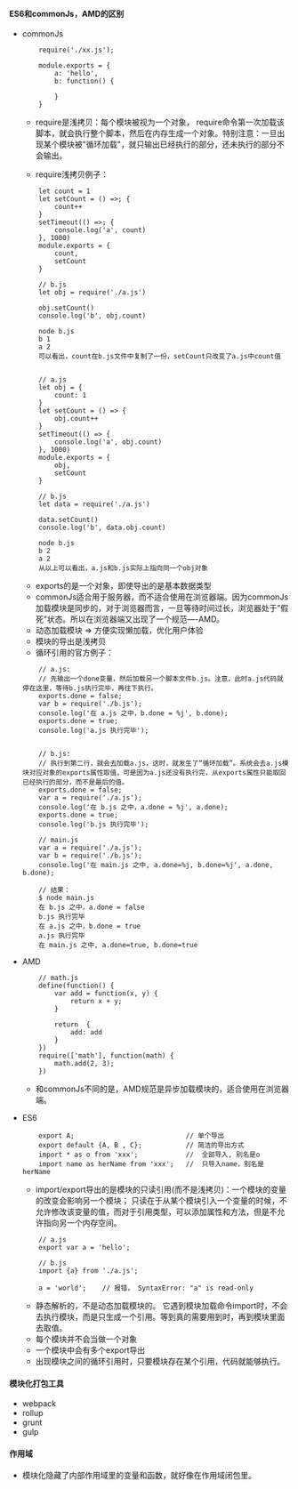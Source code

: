 #### ES6和commonJs，AMD的区别
* commonJs
    ```
        require('./xx.js');
        
        module.exports = {
            a: 'hello',
            b: function() {

            }
        }
    ```

    * require是浅拷贝：每个模块被视为一个对象， require命令第一次加载该脚本，就会执行整个脚本，然后在内存生成一个对象。特别注意：一旦出现某个模块被"循环加载"，就只输出已经执行的部分，还未执行的部分不会输出。
    
    * require浅拷贝例子：
    ```
        let count = 1
        let setCount = () =>; {
            count++
        }
        setTimeout(() =>; {
            console.log('a', count)
        }, 1000)
        module.exports = {
            count,
            setCount
        }

        // b.js
        let obj = require('./a.js')

        obj.setCount()
        console.log('b', obj.count)

        node b.js
        b 1
        a 2  
        可以看出，count在b.js文件中复制了一份，setCount只改变了a.js中count值
    ```

    ```

        // a.js
        let obj = {
            count: 1
        }
        let setCount = () => {
            obj.count++
        }
        setTimeout(() => {
            console.log('a', obj.count)
        }, 1000)
        module.exports = {
            obj,
            setCount
        }

        // b.js
        let data = require('./a.js')

        data.setCount()
        console.log('b', data.obj.count)

        node b.js
        b 2
        a 2
        从以上可以看出，a.js和b.js实际上指向同一个obj对象
    ```

    * exports的是一个对象，即使导出的是基本数据类型
    * commonJs适合用于服务器，而不适合使用在浏览器端。因为commonJs加载模块是同步的，对于浏览器而言，一旦等待时间过长，浏览器处于”假死”状态。所以在浏览器端又出现了一个规范—-AMD。
    * 动态加载模块 => 方便实现懒加载，优化用户体验
    * 模块的导出是浅拷贝
    * 循环引用的官方例子：
    ```
        // a.js:
        // 先输出一个done变量，然后加载另一个脚本文件b.js。注意，此时a.js代码就停在这里，等待b.js执行完毕，再往下执行。
        exports.done = false;
        var b = require('./b.js');
        console.log('在 a.js 之中，b.done = %j', b.done);
        exports.done = true;
        console.log('a.js 执行完毕');
        

        // b.js:
        // 执行到第二行，就会去加载a.js，这时，就发生了“循环加载”。系统会去a.js模块对应对象的exports属性取值，可是因为a.js还没有执行完，从exports属性只能取回已经执行的部分，而不是最后的值。
        exports.done = false;
        var a = require('./a.js');
        console.log('在 b.js 之中，a.done = %j', a.done);
        exports.done = true;
        console.log('b.js 执行完毕');
        
        // main.js
        var a = require('./a.js');
        var b = require('./b.js');
        console.log('在 main.js 之中, a.done=%j, b.done=%j', a.done, b.done);

        // 结果：
        $ node main.js
        在 b.js 之中，a.done = false
        b.js 执行完毕
        在 a.js 之中，b.done = true
        a.js 执行完毕
        在 main.js 之中, a.done=true, b.done=true

    ```
* AMD
    ```
        // math.js
        define(function() {
            var add = function(x, y) {
                return x + y;
            }

            return  {
                add: add
            }
        })
        require(['math'], function(math) {
            math.add(2, 3);
        })
    ```
    * 和commonJs不同的是，AMD规范是异步加载模块的，适合使用在浏览器端。

* ES6
    ```
        export A;                            // 单个导出
        export default {A, B , C};           // 简洁的导出方式
        import * as o from 'xxx';            //  全部导入, 别名是o
        import name as herName from 'xxx';   //  只导入name，别名是herName
    ```

    * import/export导出的是模块的只读引用(而不是浅拷贝)：一个模块的变量的改变会影响另一个模块； 只读在于从某个模块引入一个变量的时候，不允许修改该变量的值，而对于引用类型，可以添加属性和方法，但是不允许指向另一个内存空间。
    ```
        // a.js
        export var a = 'hello';

        // b.js
        import {a} from './a.js';

        a = 'world';    // 报错， SyntaxError: "a" is read-only

    ```
    * 静态解析的，不是动态加载模块的。 它遇到模块加载命令import时，不会去执行模块，而是只生成一个引用。等到真的需要用到时，再到模块里面去取值。
    * 每个模块并不会当做一个对象
    * 一个模块中会有多个export导出
    * 出现模块之间的循环引用时，只要模块存在某个引用，代码就能够执行。

    
#### 模块化打包工具
* webpack
* rollup
* grunt
* gulp
#### 作用域
* 模块化隐藏了内部作用域里的变量和函数，就好像在作用域闭包里。